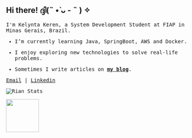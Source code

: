 ## Hi there! ദ്ദി(˵ •̀ ᴗ - ˵ ) ✧

<samp>
  
  I'm Kelynta Keren, a System Development Student at FIAP in Minas Gerais, Brazil.
  
  </samp>
</p>


<samp>
  
- I’m currently learning Java, SpringBoot, AWS and Docker.
- I enjoy exploring new technologies to solve real-life problems.
- Sometimes I write articles on **[my blog](https://nerek.bearblog.dev)**.
  
  </samp>
</p>

<a href="mailto:kereneuro0x@gmail.com">Email</a> | <a href="">Linkedin</a>


![Rian Stats](https://github-readme-stats.vercel.app/api?username=nereksj&show_icons=true&bg_color=00000000&title_color=f9f9f9&text_color=f9f9f9&icon_color=f9f9f9&border_color=969393&locale=en)

<img height="90px" src="https://github-readme-stats.vercel.app/api/top-langs/?username=nereksj&layout=compact&theme=transparent&border=none&text_color=f9f9f9&title_color=f9f9f9" />

  

